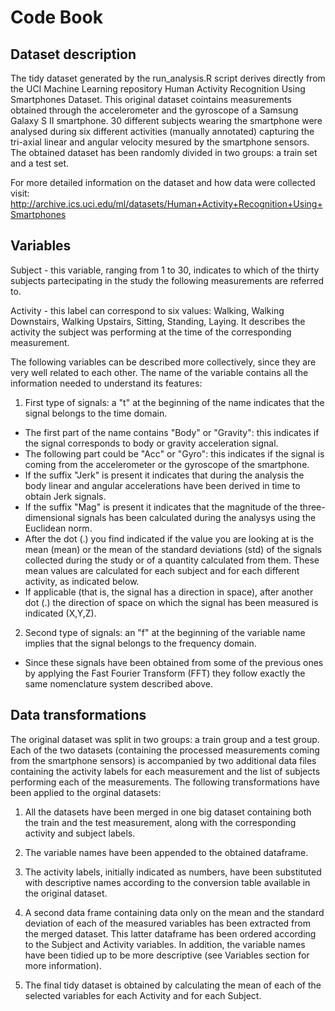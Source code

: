 # Code Book

## Dataset description
The tidy dataset generated by the run_analysis.R script derives directly from the UCI Machine Learning repository Human Activity Recognition Using Smartphones Dataset. This original dataset cointains measurements obtained through the accelerometer and the gyroscope of a Samsung Galaxy S II smartphone. 30 different subjects wearing the smartphone were analysed during six different activities (manually annotated) capturing the tri-axial linear and angular velocity mesured by the smartphone sensors. The obtained dataset has been randomly divided in two groups: a train set and a test set.

For more detailed information on the dataset and how data were collected visit: http://archive.ics.uci.edu/ml/datasets/Human+Activity+Recognition+Using+Smartphones 

## Variables
Subject - this variable, ranging from 1 to 30, indicates to which of the thirty subjects partecipating in the study the following measurements are referred to.

Activity - this label can correspond to six values: Walking, Walking Downstairs, Walking Upstairs, Sitting, Standing, Laying. It describes the activity the subject was performing at the time of the corresponding measurement. 

The following variables can be described more collectively, since they are very well related to each other. The name of the variable contains all the information needed to understand its features:

1) First type of signals: a "t" at the beginning of the name indicates that the signal belongs to the time domain. 
  
  - The first part of the name contains "Body" or "Gravity": this indicates if the signal corresponds to body or gravity acceleration signal.
  - The following part could be "Acc" or "Gyro": this indicates if the signal is coming from the accelerometer or the gyroscope of the smartphone.
  - If the suffix "Jerk" is present it indicates that during the analysis the body linear and angular accelerations have been derived in time to obtain Jerk signals.
  - If the suffix "Mag" is present it indicates that the magnitude of the three-dimensional signals has been calculated during the analysys using the Euclidean norm.
  - After the dot (.) you find indicated if the value you are looking at is the mean (mean) or the mean of the standard deviations (std) of the signals collected during the study or of a quantity calculated from them. These mean values are calculated for each subject and for each different activity, as indicated below.
  - If applicable (that is, the signal has a direction in space), after another dot (.) the direction of space on which the signal has been measured is indicated (X,Y,Z).

2) Second type of signals: an "f" at the beginning of the variable name implies that the signal belongs to the frequency domain.

  - Since these signals have been obtained from some of the previous ones by applying the Fast Fourier Transform (FFT) they follow exactly the same nomenclature system described above.
      
## Data transformations
The original dataset was split in two groups: a train group and a test group. Each of the two datasets (containing the processed measurements coming from the smartphone sensors) is accompanied by two additional data files containing the activity labels for each measurement and the list of subjects performing each of the measurements.
The following transformations have been applied to the orginal datasets:

1) All the datasets have been merged in one big dataset containing both the train and the test measurement, along with the corresponding activity and subject labels.

2) The variable names have been appended to the obtained dataframe.

3) The activity labels, initially indicated as numbers, have been substituted with descriptive names according to the conversion table available in the original dataset.

3) A second data frame containing data only on the mean and the standard deviation of each of the measured variables has been extracted from the merged dataset. This latter dataframe has been ordered according to the Subject and Activity variables. In addition, the variable names have been tidied up to be more descriptive (see Variables section for more information).

4) The final tidy dataset is obtained by calculating the mean of each of the selected variables for each Activity and for each Subject. 
